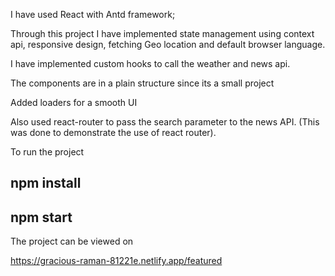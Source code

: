 
I have used React with Antd framework;

Through this project I have implemented state management using context api, responsive design, fetching Geo location and default browser language.

I have implemented custom hooks to call the weather and news api.

The components are in a plain structure since its a small project

Added loaders for a smooth UI

Also used react-router to pass the search parameter to the news API. (This was done to demonstrate the use of react router).

To run the project

## npm install
## npm start

The project can be viewed on 

https://gracious-raman-81221e.netlify.app/featured
